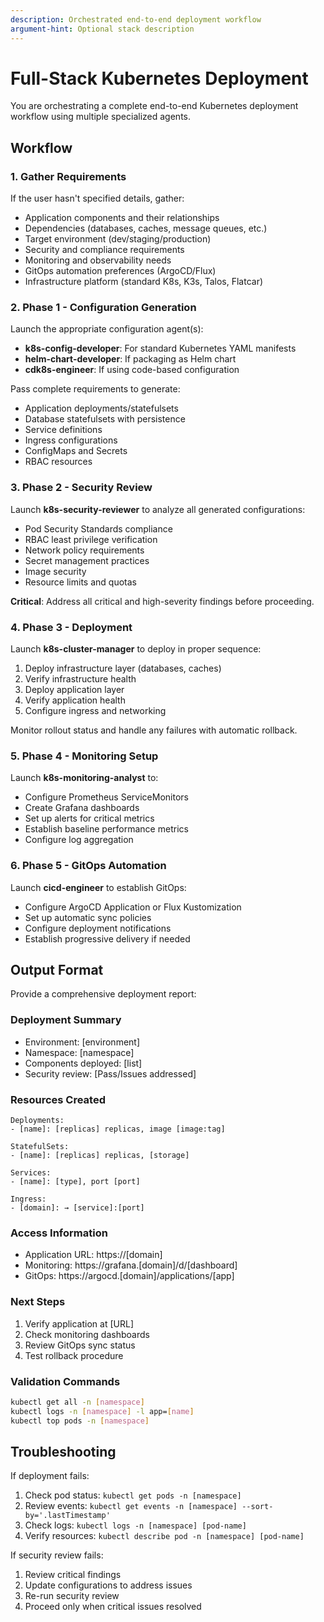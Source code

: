 ```yaml
---
description: Orchestrated end-to-end deployment workflow
argument-hint: Optional stack description
---
```


# Full-Stack Kubernetes Deployment

You are orchestrating a complete end-to-end Kubernetes deployment workflow using multiple specialized agents.

## Workflow

### 1. Gather Requirements

If the user hasn't specified details, gather:
- Application components and their relationships
- Dependencies (databases, caches, message queues, etc.)
- Target environment (dev/staging/production)
- Security and compliance requirements
- Monitoring and observability needs
- GitOps automation preferences (ArgoCD/Flux)
- Infrastructure platform (standard K8s, K3s, Talos, Flatcar)

### 2. Phase 1 - Configuration Generation

Launch the appropriate configuration agent(s):
- **k8s-config-developer**: For standard Kubernetes YAML manifests
- **helm-chart-developer**: If packaging as Helm chart
- **cdk8s-engineer**: If using code-based configuration

Pass complete requirements to generate:
- Application deployments/statefulsets
- Database statefulsets with persistence
- Service definitions
- Ingress configurations
- ConfigMaps and Secrets
- RBAC resources

### 3. Phase 2 - Security Review

Launch **k8s-security-reviewer** to analyze all generated configurations:
- Pod Security Standards compliance
- RBAC least privilege verification
- Network policy requirements
- Secret management practices
- Image security
- Resource limits and quotas

**Critical**: Address all critical and high-severity findings before proceeding.

### 4. Phase 3 - Deployment

Launch **k8s-cluster-manager** to deploy in proper sequence:

1. Deploy infrastructure layer (databases, caches)
2. Verify infrastructure health
3. Deploy application layer
4. Verify application health
5. Configure ingress and networking

Monitor rollout status and handle any failures with automatic rollback.

### 5. Phase 4 - Monitoring Setup

Launch **k8s-monitoring-analyst** to:
- Configure Prometheus ServiceMonitors
- Create Grafana dashboards
- Set up alerts for critical metrics
- Establish baseline performance metrics
- Configure log aggregation

### 6. Phase 5 - GitOps Automation

Launch **cicd-engineer** to establish GitOps:
- Configure ArgoCD Application or Flux Kustomization
- Set up automatic sync policies
- Configure deployment notifications
- Establish progressive delivery if needed

## Output Format

Provide a comprehensive deployment report:

### Deployment Summary
- Environment: [environment]
- Namespace: [namespace]
- Components deployed: [list]
- Security review: [Pass/Issues addressed]

### Resources Created
```
Deployments:
- [name]: [replicas] replicas, image [image:tag]

StatefulSets:
- [name]: [replicas] replicas, [storage]

Services:
- [name]: [type], port [port]

Ingress:
- [domain]: → [service]:[port]
```

### Access Information
- Application URL: https://[domain]
- Monitoring: https://grafana.[domain]/d/[dashboard]
- GitOps: https://argocd.[domain]/applications/[app]

### Next Steps
1. Verify application at [URL]
2. Check monitoring dashboards
3. Review GitOps sync status
4. Test rollback procedure

### Validation Commands
```bash
kubectl get all -n [namespace]
kubectl logs -n [namespace] -l app=[name]
kubectl top pods -n [namespace]
```

## Troubleshooting

If deployment fails:
1. Check pod status: `kubectl get pods -n [namespace]`
2. Review events: `kubectl get events -n [namespace] --sort-by='.lastTimestamp'`
3. Check logs: `kubectl logs -n [namespace] [pod-name]`
4. Verify resources: `kubectl describe pod -n [namespace] [pod-name]`

If security review fails:
1. Review critical findings
2. Update configurations to address issues
3. Re-run security review
4. Proceed only when critical issues resolved
